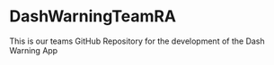 # DashWarningTeamRA
This is our teams GitHub Repository for the development of the Dash Warning App
